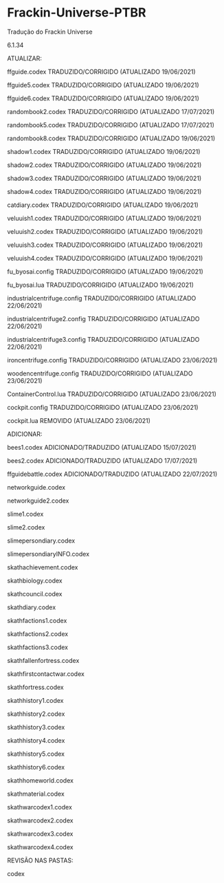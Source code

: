 # Frackin-Universe-PTBR
Tradução do Frackin Universe

6.1.34

ATUALIZAR:

ffguide.codex TRADUZIDO/CORRIGIDO (ATUALIZADO 19/06/2021)

ffguide5.codex TRADUZIDO/CORRIGIDO (ATUALIZADO 19/06/2021)

ffguide6.codex TRADUZIDO/CORRIGIDO (ATUALIZADO 19/06/2021)

randombook2.codex TRADUZIDO/CORRIGIDO (ATUALIZADO 17/07/2021)

randombook5.codex TRADUZIDO/CORRIGIDO (ATUALIZADO 17/07/2021)

randombook8.codex TRADUZIDO/CORRIGIDO (ATUALIZADO 19/06/2021)

shadow1.codex TRADUZIDO/CORRIGIDO (ATUALIZADO 19/06/2021)

shadow2.codex TRADUZIDO/CORRIGIDO (ATUALIZADO 19/06/2021)

shadow3.codex TRADUZIDO/CORRIGIDO (ATUALIZADO 19/06/2021)

shadow4.codex TRADUZIDO/CORRIGIDO (ATUALIZADO 19/06/2021)

catdiary.codex TRADUZIDO/CORRIGIDO (ATUALIZADO 19/06/2021)

veluuish1.codex TRADUZIDO/CORRIGIDO (ATUALIZADO 19/06/2021)

veluuish2.codex TRADUZIDO/CORRIGIDO (ATUALIZADO 19/06/2021)

veluuish3.codex TRADUZIDO/CORRIGIDO (ATUALIZADO 19/06/2021)

veluuish4.codex TRADUZIDO/CORRIGIDO (ATUALIZADO 19/06/2021)

fu_byosai.config TRADUZIDO/CORRIGIDO (ATUALIZADO 19/06/2021)

fu_byosai.lua TRADUZIDO/CORRIGIDO (ATUALIZADO 19/06/2021)

industrialcentrifuge.config TRADUZIDO/CORRIGIDO (ATUALIZADO 22/06/2021)

industrialcentrifuge2.config TRADUZIDO/CORRIGIDO (ATUALIZADO 22/06/2021)

industrialcentrifuge3.config TRADUZIDO/CORRIGIDO (ATUALIZADO 22/06/2021)

ironcentrifuge.config TRADUZIDO/CORRIGIDO (ATUALIZADO 23/06/2021)

woodencentrifuge.config TRADUZIDO/CORRIGIDO (ATUALIZADO 23/06/2021)

ContainerControl.lua TRADUZIDO/CORRIGIDO (ATUALIZADO 23/06/2021)

cockpit.config TRADUZIDO/CORRIGIDO (ATUALIZADO 23/06/2021)

cockpit.lua REMOVIDO (ATUALIZADO 23/06/2021)

ADICIONAR: 

bees1.codex ADICIONADO/TRADUZIDO (ATUALIZADO 15/07/2021)

bees2.codex ADICIONADO/TRADUZIDO (ATUALIZADO 17/07/2021)

ffguidebattle.codex ADICIONADO/TRADUZIDO (ATUALIZADO 22/07/2021)

networkguide.codex

networkguide2.codex

slime1.codex

slime2.codex

slimepersondiary.codex

slimepersondiaryINFO.codex

skathachievement.codex

skathbiology.codex

skathcouncil.codex

skathdiary.codex

skathfactions1.codex

skathfactions2.codex

skathfactions3.codex

skathfallenfortress.codex

skathfirstcontactwar.codex

skathfortress.codex

skathhistory1.codex

skathhistory2.codex

skathhistory3.codex

skathhistory4.codex

skathhistory5.codex

skathhistory6.codex

skathhomeworld.codex

skathmaterial.codex

skathwarcodex1.codex

skathwarcodex2.codex

skathwarcodex3.codex

skathwarcodex4.codex

REVISÃO NAS PASTAS:

codex

